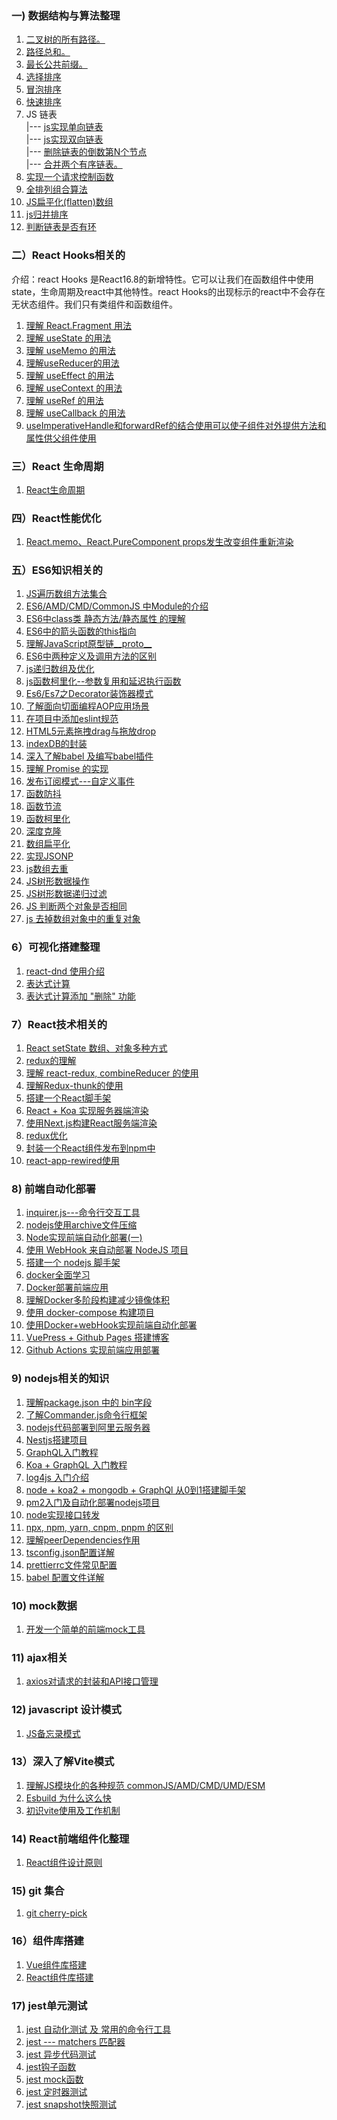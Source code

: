 

### 一) 数据结构与算法整理

1. <a href="./path.md">二叉树的所有路径。</a> <br/>
2. <a href="./total.md">路径总和。</a> <br/>
3. <a href="./longest_common_prefix.md">最长公共前缀。</a> <br/>
4. <a href="./selection_sort.md">选择排序</a> <br/>
5. <a href="./bubble_sort.md">冒泡排序</a> <br/>
6. <a href="./fast_sort.md">快速排序</a> <br/>
7. <div>JS 链表</div>
      |--- <a href="./single-link.md">js实现单向链表</a> <br/>
      |--- <a href="./double-link.md">js实现双向链表</a> <br/>
      |--- <a href="./remove_node.md">删除链表的倒数第N个节点</a> <br/>
      |--- <a href="">合并两个有序链表。</a> <br/>
8. <a href="./request.md">实现一个请求控制函数</a>
9. <a href="./arrangement.md">全排列组合算法</a>
10. <a href="./flatten.md">JS扁平化(flatten)数组</a>
11. <a href="./mergeSort.md">js归并排序</a>
12. <a href="./hasCycle.md">判断链表是否有环</a>

### 二）React Hooks相关的

介绍：react Hooks 是React16.8的新增特性。它可以让我们在函数组件中使用state，生命周期及react中其他特性。react Hooks的出现标示的react中不会存在无状态组件。我们只有类组件和函数组件。
  1. <a href="./hooks/Fragment.md" target="_blank">理解 React.Fragment 用法</a> <br />
  2. <a href="./hooks/useState.md" target="_blank">理解 useState 的用法 </a><br />
  3. <a href="./hooks/useMemo.md" target="_blank">理解 useMemo 的用法 </a><br />
  4. <a href="./hooks/useReducer.md" target="_blank">理解useReducer的用法</a><br />
  5. <a href="./hooks/useEffect.md" target="_blank">理解 useEffect 的用法</a><br />
  6. <a href="./hooks/useContext.md" target="_blank">理解 useContext 的用法</a> <br />
  7. <a href="./hooks/useRef.md" target="_blank">理解 useRef 的用法</a><br />
  8. <a href="./hooks/useCallback.md" target="_blank">理解 useCallback 的用法</a><br />
  9. <a href="./hooks/forwardRef.md" target="_blank">useImperativeHandle和forwardRef的结合使用可以使子组件对外提供方法和属性供父组件使用</a>

### 三）React 生命周期

1. <a href="./lifecycle/lifecycle.md" target="_blank">React生命周期</a> <br />

### 四）React性能优化
1. <a href="./performance/memo.md" target="_blank">React.memo、React.PureComponent props发生改变组件重新渲染</a>

### 五）ES6知识相关的
1. <a href="./es6/each.md" target="_blank">JS遍历数组方法集合</a>
2. <a href="./es6/module.md">ES6/AMD/CMD/CommonJS 中Module的介绍</a>
3. <a href="./es6/class.md">ES6中class类 静态方法/静态属性 的理解</a>
4. <a href="./es6/arrow.md">ES6中的箭头函数的this指向</a>
5. <a href="./es6/proto.md">理解JavaScript原型链__proto__</a>
6. <a href="./es6/method.md">ES6中两种定义及调用方法的区别</a>
7. <a href="./es6/loop.md">js递归数组及优化</a>
8. <a href="./es6/curry.md">js函数柯里化--参数复用和延迟执行函数</a>
9. <a href="./es6/decorator.md">Es6/Es7之Decorator装饰器模式</a>
10. <a href="./es6/aop.md">了解面向切面编程AOP应用场景</a>
11. <a href="./es6/eslint.md">在项目中添加eslint规范</a>
12. <a href="./es6/drop.md">HTML5元素拖拽drag与拖放drop</a>
13. <a href="./es6/indexDB.md">indexDB的封装</a>
14. <a href="./babel/babelCode.md">深入了解babel 及编写babel插件</a>
15. <a href="./es6/promise.md">理解 Promise 的实现</a>
16. <a href="./learn/customEvent.md">发布订阅模式---自定义事件</a>
17. <a href="./learn/debounce.md">函数防抖</a>
18. <a href="./learn/throttle.md">函数节流</a>
19. <a href="./learn/curry.md">函数柯里化</a>
20. <a href="./learn/deepClone.md">深度克隆</a>
21. <a href="./learn/flatten.md">数组扁平化</a>
22. <a href="./learn/jsonp.md">实现JSONP</a>
23. <a href="./learn/unique.md">js数组去重</a>
24. <a href="./learn/ztreeData.md">JS树形数据操作</a>
25. <a href="./learn/filterData.md">JS树形数据递归过滤</a>
26. <a href="./es6/objectIsSame.md">JS 判断两个对象是否相同</a>
27. <a href="./es6/deteleObject.md">js 去掉数组对象中的重复对象</a>

### 6）可视化搭建整理
1. <a href="./visual/react-dnd.md">react-dnd 使用介绍</a>
2. <a href="./visual/expression.md">表达式计算</a>
3. <a href="./visual/express-config-remove.md">表达式计算添加 "删除" 功能</a>

### 7）React技术相关的

1. <a href="./react/objAndArray.md" target="_blank">React setState 数组、对象多种方式</a>
2. <a href="./react/redux.md">redux的理解</a>
3. <a href="./react/redux1.md">理解 react-redux, combineReducer 的使用</a>
4. <a href="./react/redux2.md">理解Redux-thunk的使用</a>
5. <a href="./react/reactStaging.md">搭建一个React脚手架</a>
6. <a href="./react/ssr.md">React + Koa 实现服务器端渲染</a>
7. <a href="./react/next.md">使用Next.js构建React服务端渲染</a>
8. <a href="./react/redux3.md">redux优化</a>
9. <a href="https://github.com/kongzhi0707/react-npm-plugin-demo">封装一个React组件发布到npm中</a>
10. <a href="./react/react-app-rewired.md">react-app-rewired使用</a>

### 8) 前端自动化部署

1. <a href="./autoDeployment/inquirer.md">inquirer.js---命令行交互工具</a>
2. <a href="./autoDeployment/archive.md">nodejs使用archive文件压缩</a>
3. <a href="./autoDeployment/autoDeploy1.md"> Node实现前端自动化部署(一)</a>
4. <a href="./autoDeployment/autoDeploy2.md">使用 WebHook 来自动部署 NodeJS 项目</a>
5. <a href="./autoDeployment/frame.md">搭建一个 nodejs 脚手架</a>
6. <a href="./autoDeployment/docker.md">docker全面学习</a>
7. <a href="./autoDeployment/dockerCompose.md">Docker部署前端应用</a>
8. <a href="./autoDeployment/multi.md">理解Docker多阶段构建减少镜像体积</a>
9. <a href="./autoDeployment/compose.md">使用 docker-compose 构建项目</a>
10. <a href="./autoDeployment/autoDocker.md">使用Docker+webHook实现前端自动化部署</a>
11. <a href="./vuepress.md">VuePress + Github Pages 搭建博客</a>
12. <a href="./gitActions.md">Github Actions 实现前端应用部署</a>

### 9) nodejs相关的知识

1. <a href="./node/bin.md">理解package.json 中的 bin字段</a>
2. <a href="./node/commander.md">了解Commander.js命令行框架</a>
3. <a href="./node/nodeDeploy.md">nodejs代码部署到阿里云服务器</a>
4. <a href="./node/nestjs.md">Nestjs搭建项目</a>
5. <a href="./node/graphql.md">GraphQL入门教程</a>
6. <a href="./node/graphqlKoa.md">Koa + GraphQL 入门教程</a>
7. <a href="./node/log4js.md">log4js 入门介绍</a>
8. <a href="./node/nodeStaging.md">node + koa2 + mongodb + GraphQl 从0到1搭建脚手架</a>
9. <a href="./node/pm2.md">pm2入门及自动化部署nodejs项目</a>
10. <a href="./node/interface.md">node实现接口转发</a>
11. <a href="./node/npx.md">npx, npm, yarn, cnpm, pnpm 的区别</a>
12. <a href="./node/peerDependencies.md">理解peerDependencies作用</a>
13. <a href="./node/tsconfig.md">tsconfig.json配置详解</a>
14. <a href="./node/prettierrc.md">prettierrc文件常见配置</a>
15. <a href="./node/babelrc.md">babel 配置文件详解</a>

### 10) mock数据

1. <a href="./mock/mock.md">开发一个简单的前端mock工具</a>

### 11) ajax相关

1. <a href="./ajax/axios.md">axios对请求的封装和API接口管理</a>

### 12) javascript 设计模式

1. <a href="./mode/memento.md">JS备忘录模式</a>

### 13）深入了解Vite模式

1. <a href="./vite/specification.md">理解JS模块化的各种规范 commonJS/AMD/CMD/UMD/ESM</a>
2. <a href="./vite/esbuild.md">Esbuild 为什么这么快</a>
3. <a href="./vite/vite1.md">初识vite使用及工作机制</a>

### 14) React前端组件化整理

1. <a href="./frontEndComponent/design.md">React组件设计原则</a>

### 15) git 集合

1. <a href="./git/cherry-pick.md">git cherry-pick</a>

### 16）组件库搭建

1. <a href="https://github.com/kongzhi0707/v-component-ui">Vue组件库搭建</a>
2. <a href="https://github.com/kongzhi0707/r-component-ui">React组件库搭建</a>

### 17) jest单元测试

1. <a href="./jest/jest1.md">jest 自动化测试 及 常用的命令行工具</a>
2. <a href="./jest/jest2.md">jest --- matchers 匹配器</a>
3. <a href="./jest/jest3.md">jest 异步代码测试</a>
4. <a href="./jest/jest4.md">jest钩子函数</a>
5. <a href="./jest/jest5.md">jest mock函数</a>
6. <a href="./jest/timeout.md">jest 定时器测试</a>
7. <a href="./jest/snapshot快照测试">jest snapshot快照测试</a>



